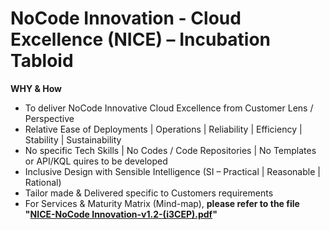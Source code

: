 # NoCode Innovation - Cloud Excellence (NICE) – Incubation Tabloid
**WHY & How**

 - To deliver NoCode Innovative Cloud Excellence from Customer Lens / Perspective
  - Relative Ease of Deployments | Operations | Reliability | Efficiency | Stability | Sustainability
  - No specific Tech Skills | No Codes / Code Repositories | No Templates or API/KQL quires to be developed
  - Inclusive Design with Sensible Intelligence (SI – Practical | Reasonable | Rational)
  - Tailor made & Delivered specific to Customers requirements
  - For Services & Maturity Matrix (Mind-map), **please refer to the file "[NICE-NoCode Innovation-v1.2-(i3CEP).pdf](https://github.com/i3CEP/NICE/blob/main/NICE-NoCode%20Innovation-v1.2-(i3CEP).pdf)"**

